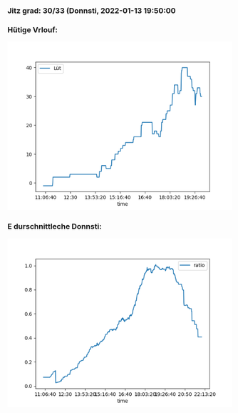 ### Jitz grad: 30/33 (Donnsti, 2022-01-13 19:50:00

### Hütige Vrlouf:
![Graph](Today.png)

### E durschnittleche Donnsti:
![Graph](Donnsti.png)